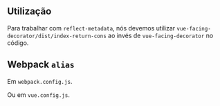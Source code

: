 ## Utilização

Para trabalhar com `reflect-metadata`, nós devemos utilizar `vue-facing-decorator/dist/index-return-cons` ao invés de `vue-facing-decorator` no código.

[](./code-usage.ts ':include :type=code typescript')

## Webpack `alias`

Em `webpack.config.js`.

[](./code-webpack-alias-webpack-config.js ':include :type=code typescript')

Ou em `vue.config.js`.

[](./code-webpack-alias-vue-config.js ':include :type=code typescript')